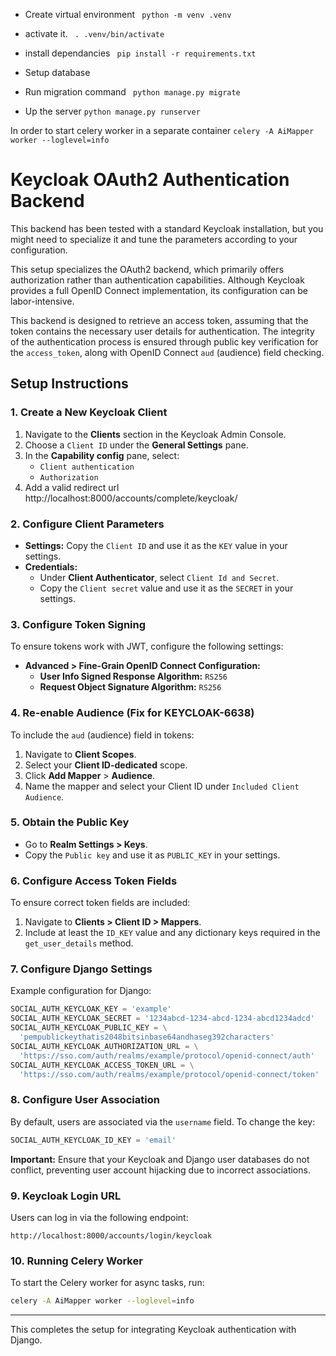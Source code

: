 - Create virtual environment
``` python -m venv .venv```
- activate it.
``` . .venv/bin/activate```
- install dependancies
``` pip install -r requirements.txt```


- Setup database
- Run migration command
``` python manage.py migrate```
- Up the server 
```python manage.py runserver```

In order to start celery worker in a separate container
```celery -A AiMapper worker --loglevel=info```
# Keycloak OAuth2 Authentication Backend

This backend has been tested with a standard Keycloak installation, but you might need to specialize it and tune the parameters according to your configuration.

This setup specializes the OAuth2 backend, which primarily offers authorization rather than authentication capabilities. Although Keycloak provides a full OpenID Connect implementation, its configuration can be labor-intensive.

This backend is designed to retrieve an access token, assuming that the token contains the necessary user details for authentication. The integrity of the authentication process is ensured through public key verification for the `access_token`, along with OpenID Connect `aud` (audience) field checking.

## Setup Instructions

### 1. Create a New Keycloak Client
1. Navigate to the **Clients** section in the Keycloak Admin Console.
2. Choose a `Client ID` under the **General Settings** pane.
3. In the **Capability config** pane, select:
   - `Client authentication`
   - `Authorization`
4. Add a valid redirect url
    http://localhost:8000/accounts/complete/keycloak/
### 2. Configure Client Parameters
- **Settings:** Copy the `Client ID` and use it as the `KEY` value in your settings.
- **Credentials:**
  - Under **Client Authenticator**, select `Client Id and Secret`.
  - Copy the `Client secret` value and use it as the `SECRET` in your settings.

### 3. Configure Token Signing
To ensure tokens work with JWT, configure the following settings:

- **Advanced > Fine-Grain OpenID Connect Configuration:**
  - **User Info Signed Response Algorithm:** `RS256`
  - **Request Object Signature Algorithm:** `RS256`

### 4. Re-enable Audience (Fix for KEYCLOAK-6638)
To include the `aud` (audience) field in tokens:
1. Navigate to **Client Scopes**.
2. Select your **Client ID-dedicated** scope.
3. Click **Add Mapper** > **Audience**.
4. Name the mapper and select your Client ID under `Included Client Audience`.

### 5. Obtain the Public Key
- Go to **Realm Settings > Keys**.
- Copy the `Public key` and use it as `PUBLIC_KEY` in your settings.

### 6. Configure Access Token Fields
To ensure correct token fields are included:
1. Navigate to **Clients > Client ID > Mappers**.
2. Include at least the `ID_KEY` value and any dictionary keys required in the `get_user_details` method.


### 7. Configure Django Settings
Example configuration for Django:

```python
SOCIAL_AUTH_KEYCLOAK_KEY = 'example'
SOCIAL_AUTH_KEYCLOAK_SECRET = '1234abcd-1234-abcd-1234-abcd1234adcd'
SOCIAL_AUTH_KEYCLOAK_PUBLIC_KEY = \
  'pempublickeythatis2048bitsinbase64andhaseg392characters'
SOCIAL_AUTH_KEYCLOAK_AUTHORIZATION_URL = \
  'https://sso.com/auth/realms/example/protocol/openid-connect/auth'
SOCIAL_AUTH_KEYCLOAK_ACCESS_TOKEN_URL = \
  'https://sso.com/auth/realms/example/protocol/openid-connect/token'
```

### 8. Configure User Association
By default, users are associated via the `username` field. To change the key:

```python
SOCIAL_AUTH_KEYCLOAK_ID_KEY = 'email'
```

**Important:** Ensure that your Keycloak and Django user databases do not conflict, preventing user account hijacking due to incorrect associations.

### 9. Keycloak Login URL
Users can log in via the following endpoint:

```
http://localhost:8000/accounts/login/keycloak
```

### 10. Running Celery Worker
To start the Celery worker for async tasks, run:

```bash
celery -A AiMapper worker --loglevel=info
```

---
This completes the setup for integrating Keycloak authentication with Django.



<!-- localhost:8000/accounts/login/keycloak -->